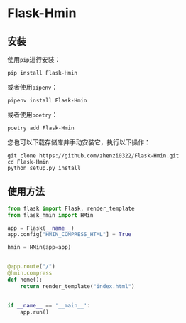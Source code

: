 # Flask-Hmin

## 安装
使用`pip`进行安装：
```shell
pip install Flask-Hmin
```

或者使用`pipenv`：
```shell
pipenv install Flask-Hmin
```

或者使用`poetry`：
```shell
poetry add Flask-Hmin
```

您也可以下载存储库并手动安装它，执行以下操作：
```shell
git clone https://github.com/zhenzi0322/Flask-Hmin.git
cd Flask-Hmin
python setup.py install
```

## 使用方法
```python
from flask import Flask, render_template
from flask_hmin import HMin

app = Flask(__name__)
app.config["HMIN_COMPRESS_HTML"] = True

hmin = HMin(app=app)


@app.route("/")
@hmin.compress
def home():
    return render_template("index.html")


if __name__ == '__main__':
    app.run()
```